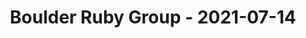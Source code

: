 ---
layout: post
title: Boulder Ruby Group - 2021-07-14
datetime: '2021-07-14T20:00:00-04:00'
name: Boulder Ruby Group
external_url: https://www.meetup.com/boulder_ruby_group/events/277576728/
online_event: true
year_month: 2021-07
---